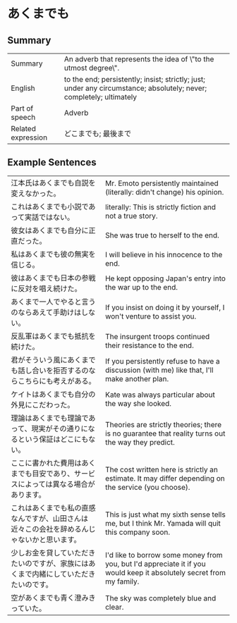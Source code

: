 # あくまでも

## Summary

<table><tr>   <td>Summary</td>   <td>An adverb that represents the idea of \"to the utmost degree\".</td></tr><tr>   <td>English</td>   <td>to the end; persistently; insist; strictly; just; under any circumstance; absolutely; never; completely; ultimately</td></tr><tr>   <td>Part of speech</td>   <td>Adverb</td></tr><tr>   <td>Related expression</td>   <td>どこまでも; 最後まで</td></tr></table>

## Example Sentences

<table><tr>   <td>江本氏はあくまでも自説を変えなかった。</td>   <td>Mr. Emoto persistently maintained (literally: didn't change) his opinion.</td></tr><tr>   <td>これはあくまでも小説であって実話ではない。</td>   <td>literally: This is strictly fiction and not a true story.</td></tr><tr>   <td>彼女はあくまでも自分に正直だった。</td>   <td>She was true to herself to the end.</td></tr><tr>   <td>私はあくまでも彼の無実を信じる。</td>   <td>I will believe in his innocence to the end.</td></tr><tr>   <td>彼はあくまでも日本の参戦に反対を唱え続けた。</td>   <td>He kept opposing Japan's entry into the war up to the end.</td></tr><tr>   <td>あくまで一人でやると言うのならあえて手助けはしない。</td>   <td>If you insist on doing it by yourself, I won't venture to assist you.</td></tr><tr>   <td>反乱軍はあくまでも抵抗を続けた。</td>   <td>The insurgent troops continued their resistance to the end.</td></tr><tr>   <td>君がそういう風にあくまでも話し合いを拒否するのならこちらにも考えがある。</td>   <td>If you persistently refuse to have a discussion (with me) like that, I'll make another plan.</td></tr><tr>   <td>ケイトはあくまでも自分の外見にこだわった。</td>   <td>Kate was always particular about the way she looked.</td></tr><tr>   <td>理論はあくまでも理論であって、現実がその通りになるという保証はどこにもない。</td>   <td>Theories are strictly theories; there is no guarantee that reality turns out the way they predict.</td></tr><tr>   <td>ここに書かれた費用はあくまでも目安であり、サービスによっては異なる場合があります。</td>   <td>The cost written here is strictly an estimate. It may differ depending on the service (you choose).</td></tr><tr>   <td>これはあくまでも私の直感なんですが、山田さんは近々この会社を辞めるんじゃないかと思います。</td>   <td>This is just what my sixth sense tells me, but I think Mr. Yamada will quit this company soon.</td></tr><tr>   <td>少しお金を貸していただきたいのですが、家族にはあくまで内緒にしていただきたいのです。</td>   <td>I'd like to borrow some money from you, but I'd appreciate it if you would keep it absolutely secret from my family.</td></tr><tr>   <td>空があくまでも青く澄みきっていた。</td>   <td>The sky was completely blue and clear.</td></tr></table>

